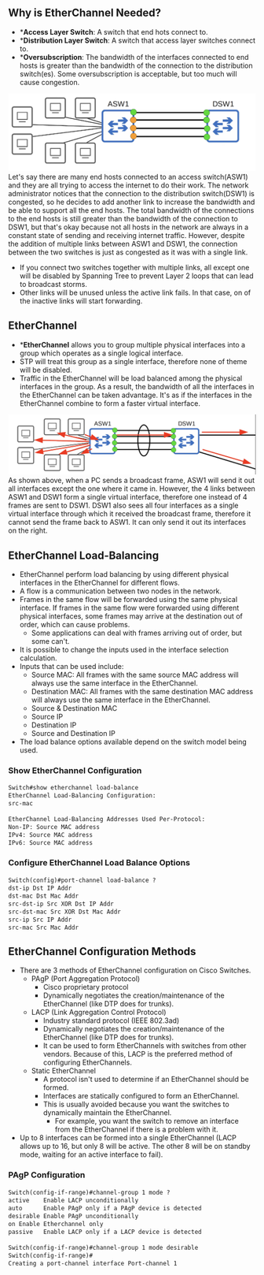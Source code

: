 ## Why is EtherChannel Needed?
* ***Access Layer Switch**: A switch that end hots connect to.
* ***Distribution Layer Switch**: A switch that access layer switches connect to.
* ***Oversubscription**: The bandwidth of the interfaces connected to end hosts is greater than the bandwidth of the connection to the distribution switch(es). Some oversubscription is acceptable, but too much will cause congestion.

![](./img2/asw-to-dsw-with-multiple-links.png)
Let's say there are many end hosts connected to an access switch(ASW1) and they are all trying to access the internet to do their work. The network administrator notices that the connection to the distribution switch(DSW1) is congested, so he decides to add another link to increase the bandwidth and be able to support all the end hosts. The total bandwidth of the connections to the end hosts is still greater than the bandwidth of the connection to DSW1, but that's okay because not all hosts in the network are always in a constant state of sending and receiving internet traffic. However, despite the addition of multiple links between ASW1 and DSW1, the connection between the two switches is just as congested as it was with a single link.

* If you connect two switches together with multiple links, all except one will be disabled by Spanning Tree to prevent Layer 2 loops that can lead to broadcast storms.
* Other links will be unused unless the active link fails. In that case, on of the inactive links will start forwarding.

## EtherChannel
* ***EtherChannel** allows you to group multiple physical interfaces into a group which operates as a single logical interface.
* STP will treat this group as a single interface, therefore none of theme will be disabled.
* Traffic in the EtherChannel will be load balanced among the physical interfaces in the group. As a result, the bandwidth of all the interfaces in the EtherChannel can be taken advantage. It's as if the interfaces in the EtherChannel combine to form a faster virtual interface.

![EtherChannel with broadcast frame](./img2/etherchanel-with-broadcast-frame.png)
As shown above, when a PC sends a broadcast frame, ASW1 will send it out all interfaces except the one where it came in. However, the 4 links between ASW1 and DSW1 form a single virtual interface, therefore one instead of 4 frames are sent to DSW1. DSW1 also sees all four interfaces as a single virtual interface through which it received the broadcast frame, therefore it cannot send the frame back to ASW1. It can only send it out its interfaces on the right.

## EtherChannel Load-Balancing
* EtherChannel perform load balancing by using different physical interfaces in the EtherChannel for different flows.
* A flow is a communication between two nodes in the network.
* Frames in the same flow will be forwarded using the same physical interface. If frames in the same flow were forwarded using different physical interfaces, some frames may arrive at the destination out of order, which can cause problems.
	* Some applications can deal with frames arriving out of order, but some can't.
* It is possible to change the inputs used in the interface selection calculation.
* Inputs that can be used include:
	* Source MAC: All frames with the same source MAC address will always use the same interface in the EtherChannel.
	* Destination MAC: All frames with the same destination MAC address will always use the same interface in the EtherChannel.
	* Source & Destination MAC
	* Source IP
	* Destination IP
	* Source and Destination IP
* The load balance options available depend on the switch model being used.
### Show EtherChannel Configuration
```
Switch#show etherchannel load-balance
EtherChannel Load-Balancing Configuration:
src-mac

EtherChannel Load-Balancing Addresses Used Per-Protocol:
Non-IP: Source MAC address
IPv4: Source MAC address
IPv6: Source MAC address
```
### Configure EtherChannel Load Balance Options
```
Switch(config)#port-channel load-balance ?
dst-ip Dst IP Addr
dst-mac Dst Mac Addr
src-dst-ip Src XOR Dst IP Addr
src-dst-mac Src XOR Dst Mac Addr
src-ip Src IP Addr
src-mac Src Mac Addr
```

## EtherChannel Configuration Methods
* There are 3 methods of EtherChannel configuration on Cisco Switches.
	* PAgP (Port Aggregation Protocol)
		* Cisco proprietary protocol
		* Dynamically negotiates the creation/maintenance of the EtherChannel (like DTP does for trunks).
	* LACP (Link Aggregation Control Protocol)
		* Industry standard protocol (IEEE 802.3ad)
		* Dynamically negotiates the creation/maintenance of the EtherChannel (like DTP does for trunks).
		* It can be used to form EtherChannels with switches from other vendors. Because of this, LACP is the preferred method of configuring EtherChannels.
	* Static EtherChannel
		* A protocol isn't used to determine if an EtherChannel should be formed.
		* Interfaces are statically configured to form an EtherChannel.
		* This is usually avoided because you want the switches to dynamically maintain the EtherChannel.
			* For example, you want the switch to remove an interface from the EtherChannel if there is a problem with it.
* Up to 8 interfaces can be formed into a single EtherChannel (LACP allows up to 16, but only 8 will be active. The other 8 will be on standby mode, waiting for an active interface to fail).

### PAgP Configuration
```
Switch(config-if-range)#channel-group 1 mode ?
active    Enable LACP unconditionally
auto      Enable PAgP only if a PAgP device is detected
desirable Enable PAgP unconditionally
on Enable Etherchannel only
passive   Enable LACP only if a LACP device is detected

Switch(config-if-range)#channel-group 1 mode desirable
Switch(config-if-range)#
Creating a port-channel interface Port-channel 1
```